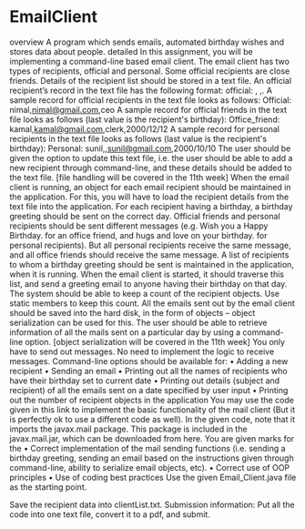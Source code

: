 # EmailClient
overview
A program which sends emails, automated birthday wishes and stores data about people.
detailed
In this assignment, you will be implementing a command-line based email client.
The email client has two types of recipients, official and personal. Some official recipients are close friends.
Details of the recipient list should be stored in a text file.  An official recipient’s record in the text file has the following format: official: <name>, <email>,<designation>. A sample record for official recipients in the text file looks as follows:
Official: nimal,nimal@gmail.com,ceo
A sample record for official friends in the text file looks as follows (last value is the recipient's birthday):
Office_friend: kamal,kamal@gmail.com,clerk,2000/12/12
A sample record for personal recipients in the text file looks as follows (last value is the recipient's birthday):
Personal: sunil,<nick-name>,sunil@gmail.com,2000/10/10
The user should be given the option to update this text file, i.e. the user should be able to add a new recipient through command-line, and these details should be added to the text file. [file handling will be covered in the 11th week]
When the email client is running, an object for each email recipient should be maintained in the application. For this, you will have to load the recipient details from the text file into the application. For each recipient having a birthday, a birthday greeting should be sent on the correct day. Official friends and personal recipients should be sent different messages (e.g. Wish you a Happy Birthday. <your name> for an office friend, and hugs and love on your birthday. <your name> for personal recipients). But all personal recipients receive the same message, and all office friends should receive the same message.  A list of recipients to whom a birthday greeting should be sent is maintained in the application, when it is running. When the email client is started, it should traverse this list, and send a greeting email to anyone having their birthday on that day.
The system should be able to keep a count of the recipient objects. Use static members to keep this count.
All the emails sent out by the email client should be saved into the hard disk, in the form of objects – object serialization can be used for this. The user should be able to retrieve information of all the mails sent on a particular day by using a command-line option. [object serialization will be covered in the 11th week]
You only have to send out messages. No need to implement the logic to receive messages.
Command-line options should be available for:
•	Adding a new recipient
•	Sending an email
•	Printing out all the names of recipients who have their birthday set to current date
•	Printing out details (subject and recipient) of all the emails sent on a date specified by user input
•	Printing out the number of recipient objects in the application
You may use the code given in this link to implement the basic functionality of the mail client (But it is perfectly ok to use a different code as well). In the given code, note that it imports the javax.mail package. This package is included in the javax.mail.jar, which can be downloaded from here.
You are given marks for the
•	Correct implementation of the mail sending functions (i.e. sending a birthday greeting, sending an email based on the instructions given through command-line, ability to serialize email objects,  etc).
•	Correct use of OOP principles
•	Use of coding best practices
Use the given Email_Client.java file as the starting point.

Save the recipient data into clientList.txt.
Submission information: Put all the code into one text file, convert it to a pdf, and submit. 

